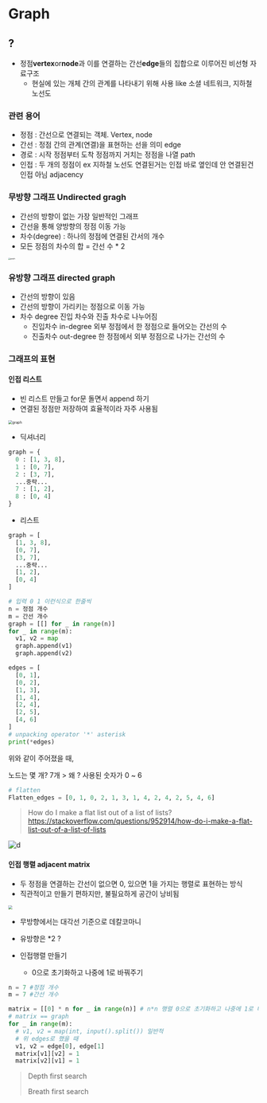 # Graph

## ?

+ 정점**vertex**or**node**과 이를 연결하는 간선**edge**들의 집합으로 이루어진 비선형 자료구조 
  + 현실에 있는 개체 간의 관계를 나타내기 위해 사용 like 소셜 네트워크, 지하철 노선도



### 관련 용어

+ 정점 : 간선으로 연결되는 객체. Vertex, node
+ 간선 : 정점 간의 관계(연결)을 표현하는 선을 의미 edge
+ 경로 : 시작 정점부터 도착 정점까지 거치는 정점을 나열 path
+ 인접 : 두 개의 정점이 ex 지하철 노선도 연결된거는 인접 바로 옆인데 안 연결된건 인접 아님 adjacency





### 무방향 그래프 Undirected gragh

+ 간선의 방향이 없는 가장 일반적인 그래프 
+ 간선을 통해 양방향의 정점 이동 가능 
+ 차수(degree) : 하나의 정점에 연결된 간서의 개수 
+ 모든 정점의 차수의 합 = 간선 수 * 2 

<img src="https://s3.stackabuse.com/media/articles/graphs-in-python-representing-graphs-in-code-1.png" alt="graph" style="zoom: 25%;" />

### 유방향 그래프 directed graph

+ 간선의 방향이 있음
+ 간선의 방향이 가리키는 정점으로 이동 가능 
+ 차수 degree 진입 차수와 진출 차수로 나누어짐 
  + 진입차수 in-degree 외부 정점에서 한 정점으로 들어오는 간선의 수
  + 진출차수 out-degree 한 정점에서 외부 정점으로 나가는 간선의 수 



### 그래프의 표현

#### 인접 리스트

+ 빈 리스트 만들고 for문 돌면서 append 하기 
+ 연결된 정점만 저장하여 효율적이라 자주 사용됨 

<img src="https://www.upgrad.com/blog/wp-content/uploads/2020/10/4.png" alt="graph" style="zoom:50%;" />

* 딕셔너리

```python
graph = {
  0 : [1, 3, 8],
  1 : [0, 7],
  2 : [3, 7],
  ...중략...
  7 : [1, 2],
  8 : [0, 4]
}
```

+ 리스트

```python
graph = [
  [1, 3, 8],
  [0, 7],
  [3, 7],
  ...중략...
  [1, 2],
  [0, 4]
]
```

```python
# 입력 0 1 이런식으로 한줄씩 
n = 정점 개수 
m = 간선 개수 
graph = [[] for _ in range(n)]
for _ in range(m):
  v1, v2 = map
  graph.append(v1)
  graph.append(v2)
```

```python
edges = [
  [0, 1],
  [0, 2],
  [1, 3],
  [1, 4],
  [2, 4],
  [2, 5],
  [4, 6]
]
# unpacking operator '*' asterisk
print(*edges)
```

위와 같이 주어졌을 때,

노드는 몇 개? 7개  > 왜 ? 사용된 숫자가 0 ~ 6

```python
# flatten 
Flatten_edges = [0, 1, 0, 2, 1, 3, 1, 4, 2, 4, 2, 5, 4, 6]
```

> How do I make a flat list out of a list of lists?
> https://stackoverflow.com/questions/952914/how-do-i-make-a-flat-list-out-of-a-list-of-lists

![d](https://www.educative.io/api/edpresso/shot/6738347923865600/image/4587527119831040)

#### 인접 행렬 adjacent matrix

+ 두 정점을 연결하는 간선이 없으면 0, 있으면 1을 가지는 행렬로 표현하는 방식
+ 직관적이고 만들기 편하지만, 불필요하게 공간이 낭비됨 

<img src="https://media.geeksforgeeks.org/wp-content/uploads/20200604170814/add-and-remove-edge-in-adjacency-matrix-representation-initial1.jpg" style="zoom:50%;" />

+ 무방향에서는 대각선 기준으로 데칼코마니

+ 유방향은 *2 ? 

+ 인접행렬 만들기 
  + 0으로 초기화하고 나중에 1로 바꿔주기 

```python
n = 7 #정점 개수
m = 7 #간선 개수

matrix = [[0] * n for _ in range(n)] # n*n 행렬 0으로 초기화하고 나중에 1로 바꿔주기 
# matrix == graph
for _ in range(m):
  # v1, v2 = map(int, input().split()) 일반적
  # 위 edges로 했을 때 
  v1, v2 = edge[0], edge[1]
  matrix[v1][v2] = 1
  matrix[v2][v1] = 1
```



> Depth first search
>
> Breath first search

